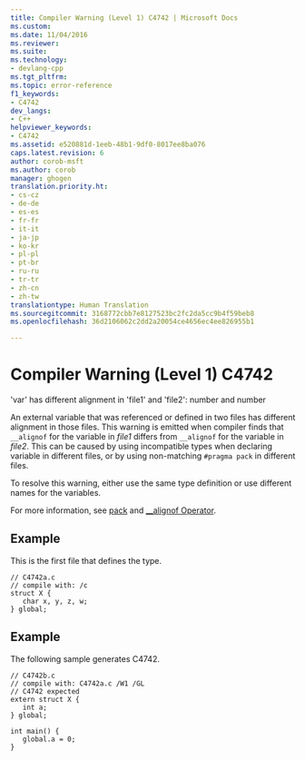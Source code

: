 ```yaml
---
title: Compiler Warning (Level 1) C4742 | Microsoft Docs
ms.custom: 
ms.date: 11/04/2016
ms.reviewer: 
ms.suite: 
ms.technology:
- devlang-cpp
ms.tgt_pltfrm: 
ms.topic: error-reference
f1_keywords:
- C4742
dev_langs:
- C++
helpviewer_keywords:
- C4742
ms.assetid: e520881d-1eeb-48b1-9df0-8017ee8ba076
caps.latest.revision: 6
author: corob-msft
ms.author: corob
manager: ghogen
translation.priority.ht:
- cs-cz
- de-de
- es-es
- fr-fr
- it-it
- ja-jp
- ko-kr
- pl-pl
- pt-br
- ru-ru
- tr-tr
- zh-cn
- zh-tw
translationtype: Human Translation
ms.sourcegitcommit: 3168772cbb7e8127523bc2fc2da5cc9b4f59beb8
ms.openlocfilehash: 36d2106062c2dd2a20054ce4656ec4ee826955b1

---
```

# Compiler Warning (Level 1) C4742
'var' has different alignment in 'file1' and 'file2': number and number  
  
 An external variable that was referenced or defined in two files has different alignment in those files. This warning is emitted when compiler finds that `__alignof` for the variable in *file1* differs from `__alignof` for the variable in *file2*. This can be caused by using incompatible types when declaring variable in different files, or by using non-matching `#pragma pack` in different files.  
  
 To resolve this warning, either use the same type definition or use different names for the variables.  
  
 For more information, see [pack](../../preprocessor/pack.md) and [__alignof Operator](../../cpp/alignof-operator.md).  
  
## Example  
 This is the first file that defines the type.  
  
```  
// C4742a.c  
// compile with: /c  
struct X {  
   char x, y, z, w;  
} global;  
```  
  
## Example  
 The following sample generates C4742.  
  
```  
// C4742b.c  
// compile with: C4742a.c /W1 /GL  
// C4742 expected  
extern struct X {  
   int a;  
} global;  
  
int main() {  
   global.a = 0;  
}  
```


<!--HONumber=Jan17_HO2-->


